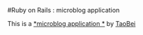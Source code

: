 #Ruby on Rails : microblog application

This is a [*microblog application *](https://pacific-everglades-2293.herokuapp.com/)
by [TaoBei](http://weibo.com/9020taobeier)
